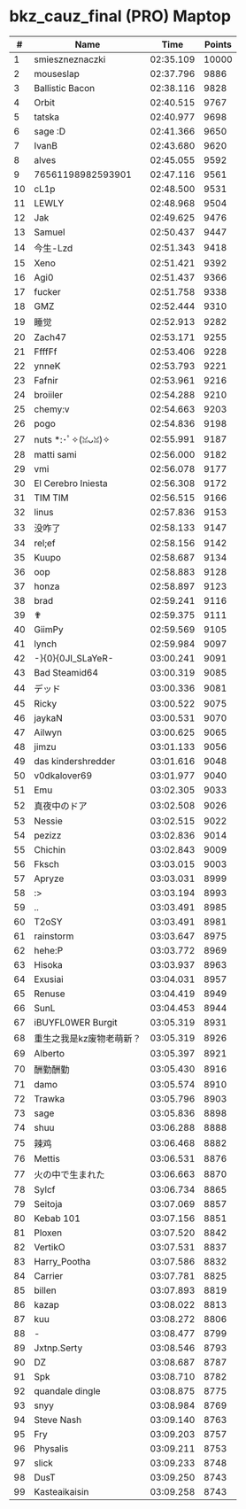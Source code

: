 # bkz_cauz_final (PRO) Maptop

|  # | Name | Time | Points |
|-------------- | -------------- | -------------- | -------------- | 
| 1 | smieszneznaczki | 02:35.109 | 10000 | 
| 2 | mouseslap | 02:37.796 | 9886 | 
| 3 | Ballistic Bacon | 02:38.116 | 9828 | 
| 4 | Orbit | 02:40.515 | 9767 | 
| 5 | tatska | 02:40.977 | 9698 | 
| 6 | sage :D | 02:41.366 | 9650 | 
| 7 | IvanB | 02:43.680 | 9620 | 
| 8 | alves | 02:45.055 | 9592 | 
| 9 | 76561198982593901 | 02:47.116 | 9561 | 
| 10 | cL1p | 02:48.500 | 9531 | 
| 11 | LEWLY | 02:48.968 | 9504 | 
| 12 | Jak | 02:49.625 | 9476 | 
| 13 | Samuel | 02:50.437 | 9447 | 
| 14 | 今生-Lzd | 02:51.343 | 9418 | 
| 15 | Xeno | 02:51.421 | 9392 | 
| 16 | Agi0 | 02:51.437 | 9366 | 
| 17 | fucker | 02:51.758 | 9338 | 
| 18 | GMZ | 02:52.444 | 9310 | 
| 19 | 睡觉 | 02:52.913 | 9282 | 
| 20 | Zach47 | 02:53.171 | 9255 | 
| 21 | FfffFf | 02:53.406 | 9228 | 
| 22 | ynneK | 02:53.793 | 9221 | 
| 23 | Fafnir | 02:53.961 | 9216 | 
| 24 | broiiler | 02:54.288 | 9210 | 
| 25 | chemy:v | 02:54.663 | 9203 | 
| 26 | pogo | 02:54.836 | 9198 | 
| 27 | nuts *:･ﾟ✧(ꈍᴗꈍ)✧ | 02:55.991 | 9187 | 
| 28 | matti sami | 02:56.000 | 9182 | 
| 29 | vmi | 02:56.078 | 9177 | 
| 30 | El Cerebro Iniesta | 02:56.308 | 9172 | 
| 31 | TIM TIM | 02:56.515 | 9166 | 
| 32 | linus | 02:57.836 | 9153 | 
| 33 | 没咋了 | 02:58.133 | 9147 | 
| 34 | rel;ef | 02:58.156 | 9142 | 
| 35 | Kuupo | 02:58.687 | 9134 | 
| 36 | oop | 02:58.883 | 9128 | 
| 37 | honza | 02:58.897 | 9123 | 
| 38 | brad | 02:59.241 | 9116 | 
| 39 | ✟ | 02:59.375 | 9111 | 
| 40 | GiimPy | 02:59.569 | 9105 | 
| 41 | lynch | 02:59.984 | 9097 | 
| 42 | -}{0}{0JI_SLaYeR- | 03:00.241 | 9091 | 
| 43 | Bad Steamid64 | 03:00.319 | 9085 | 
| 44 | デッド | 03:00.336 | 9081 | 
| 45 | Ricky | 03:00.522 | 9075 | 
| 46 | jaykaN | 03:00.531 | 9070 | 
| 47 | Ailwyn | 03:00.625 | 9065 | 
| 48 | jimzu | 03:01.133 | 9056 | 
| 49 | das kindershredder | 03:01.616 | 9048 | 
| 50 | v0dkalover69 | 03:01.977 | 9040 | 
| 51 | Emu | 03:02.305 | 9033 | 
| 52 | 真夜中のドア | 03:02.508 | 9026 | 
| 53 | Nessie | 03:02.515 | 9022 | 
| 54 | pezizz | 03:02.836 | 9014 | 
| 55 | Chichin | 03:02.843 | 9009 | 
| 56 | Fksch | 03:03.015 | 9003 | 
| 57 | Apryze | 03:03.031 | 8999 | 
| 58 | :> | 03:03.194 | 8993 | 
| 59 | .. | 03:03.491 | 8985 | 
| 60 | T2oSY | 03:03.491 | 8981 | 
| 61 | rainstorm | 03:03.647 | 8975 | 
| 62 | hehe:P | 03:03.772 | 8969 | 
| 63 | Hisoka | 03:03.937 | 8963 | 
| 64 | Exusiai | 03:04.031 | 8957 | 
| 65 | Renuse | 03:04.419 | 8949 | 
| 66 | SunL | 03:04.453 | 8944 | 
| 67 | iBUYFL0WER Burgit | 03:05.319 | 8931 | 
| 68 | 重生之我是kz废物老萌新？ | 03:05.319 | 8926 | 
| 69 | Alberto | 03:05.397 | 8921 | 
| 70 | 酬勤酬勤 | 03:05.430 | 8916 | 
| 71 | damo | 03:05.574 | 8910 | 
| 72 | Trawka | 03:05.796 | 8903 | 
| 73 | sage | 03:05.836 | 8898 | 
| 74 | shuu | 03:06.288 | 8888 | 
| 75 | 辣鸡 | 03:06.468 | 8882 | 
| 76 | Mettis | 03:06.531 | 8876 | 
| 77 | 火の中で生まれた | 03:06.663 | 8870 | 
| 78 | Sylcf | 03:06.734 | 8865 | 
| 79 | Seitoja | 03:07.069 | 8857 | 
| 80 | Kebab 101 | 03:07.156 | 8851 | 
| 81 | Ploxen | 03:07.520 | 8842 | 
| 82 | VertikO | 03:07.531 | 8837 | 
| 83 | Harry_Pootha | 03:07.586 | 8832 | 
| 84 | Carrier | 03:07.781 | 8825 | 
| 85 | billen | 03:07.893 | 8819 | 
| 86 | kazap | 03:08.022 | 8813 | 
| 87 | kuu | 03:08.272 | 8806 | 
| 88 | - | 03:08.477 | 8799 | 
| 89 | Jxtnp.Serty | 03:08.546 | 8793 | 
| 90 | DZ | 03:08.687 | 8787 | 
| 91 | Spk | 03:08.710 | 8782 | 
| 92 | quandale dingle | 03:08.875 | 8775 | 
| 93 | snyy | 03:08.984 | 8769 | 
| 94 | Steve Nash | 03:09.140 | 8763 | 
| 95 | Fry | 03:09.203 | 8757 | 
| 96 | Physalis | 03:09.211 | 8753 | 
| 97 | slick | 03:09.233 | 8748 | 
| 98 | DusT | 03:09.250 | 8743 | 
| 99 | Kasteaikaisin | 03:09.258 | 8743 | 


